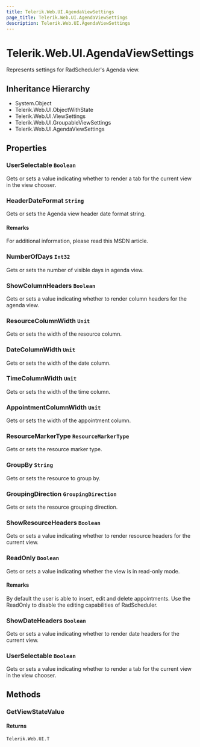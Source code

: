 ```yaml
---
title: Telerik.Web.UI.AgendaViewSettings
page_title: Telerik.Web.UI.AgendaViewSettings
description: Telerik.Web.UI.AgendaViewSettings
---
```


# Telerik.Web.UI.AgendaViewSettings

Represents settings for RadScheduler's Agenda view.

## Inheritance Hierarchy

* System.Object
* Telerik.Web.UI.ObjectWithState
* Telerik.Web.UI.ViewSettings
* Telerik.Web.UI.GroupableViewSettings
* Telerik.Web.UI.AgendaViewSettings

## Properties

###  UserSelectable `Boolean`

Gets or sets a value indicating whether to render a tab for the current view in the view chooser.

###  HeaderDateFormat `String`

Gets or sets the Agenda view header date format string.

#### Remarks
For additional information, please read this
            MSDN article.

###  NumberOfDays `Int32`

Gets or sets the number of visible days in agenda view.

###  ShowColumnHeaders `Boolean`

Gets or sets a value indicating whether to render column headers for the agenda view.

###  ResourceColumnWidth `Unit`

Gets or sets the width of the resource column.

###  DateColumnWidth `Unit`

Gets or sets the width of the date column.

###  TimeColumnWidth `Unit`

Gets or sets the width of the time column.

###  AppointmentColumnWidth `Unit`

Gets or sets the width of the appointment column.

###  ResourceMarkerType `ResourceMarkerType`

Gets or sets the resource marker type.

###  GroupBy `String`

Gets or sets the resource to group by.

###  GroupingDirection `GroupingDirection`

Gets or sets the resource grouping direction.

###  ShowResourceHeaders `Boolean`

Gets or sets a value indicating whether to render resource headers for the current view.

###  ReadOnly `Boolean`

Gets or sets a value indicating whether the view is in read-only mode.

#### Remarks
By default the user is able to insert, edit and delete appointments. Use the ReadOnly to disable the editing capabilities of RadScheduler.

###  ShowDateHeaders `Boolean`

Gets or sets a value indicating whether to render date headers for the current view.

###  UserSelectable `Boolean`

Gets or sets a value indicating whether to render a tab for the current view in the view chooser.

## Methods

###  GetViewStateValue

#### Returns

`Telerik.Web.UI.T` 

